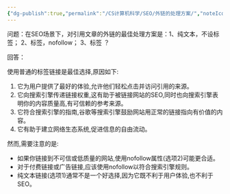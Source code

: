 ```yaml
---
{"dg-publish":true,"permalink":"/CS计算机科学/SEO/外链的处理方案/","noteIcon":"","created":"2024-07-23T14:44:38.973+08:00","updated":"2024-07-23T14:46:45.341+08:00"}
---
```



问题：在SEO场景下，对引用文章的外链的最佳处理方案是：1、纯文本，不设<a>标签；  2、<a>标签，nofollow；   3、<a>标签  ？

回答：

使用普通的<a>标签链接是最佳选择,原因如下:

1. 它为用户提供了最好的体验,允许他们轻松点击并访问引用的来源。
2. 它向搜索引擎传递链接权重,这有助于被链接网站的SEO,同时也向搜索引擎表明你的内容质量高,有可信赖的参考来源。
3. 它符合搜索引擎的指南,谷歌等搜索引擎鼓励网站用正常的链接指向有价值的内容。
4. 它有助于建立网络生态系统,促进信息的自由流动。

然而,需要注意的是:

- 如果你链接到不可信或低质量的网站,使用nofollow属性(选项2)可能更合适。
- 对于付费链接或广告链接,应该使用nofollow以符合搜索引擎规则。
- 纯文本链接(选项1)通常不是一个好选择,因为它既不利于用户体验,也不利于SEO。

